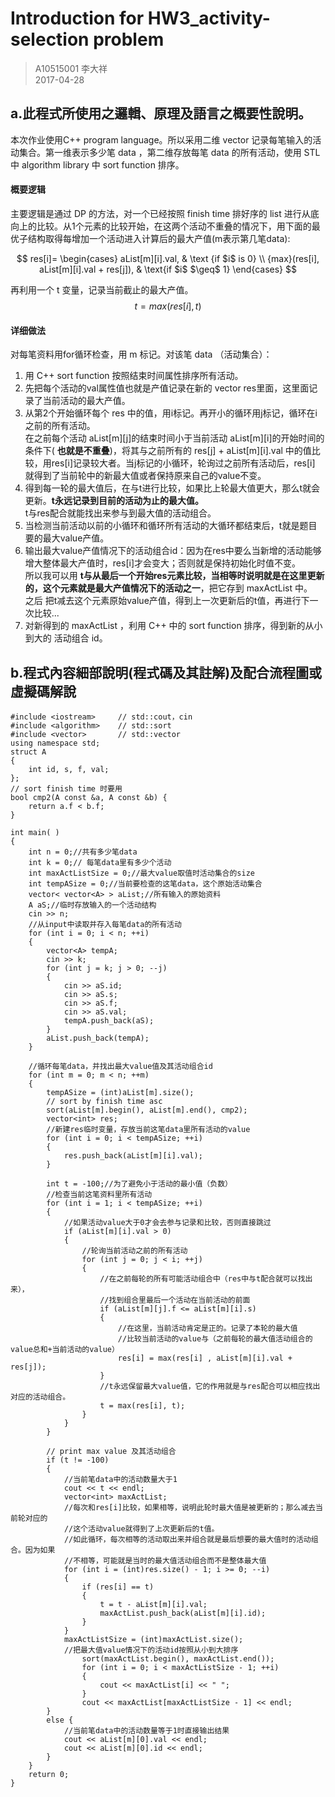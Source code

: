# Introduction for HW3_activity-selection problem

> A10515001 李大祥  
> 2017-04-28

## a.此程式所使用之邏輯、原理及語言之概要性說明。

本次作业使用C++ program language。所以采用二维 vector 记录每笔输入的活动集合。第一维表示多少笔 data ，第二维存放每笔 data 的所有活动，使用 STL 中 algorithm library 中 sort function 排序。

#### 概要逻辑
主要逻辑是通过 DP 的方法，对一个已经按照 finish time 排好序的 list 进行从底向上的比较。从1个元素的比较开始，在这两个活动不重叠的情况下，用下面的最优子结构取得每增加一个活动进入计算后的最大产值(m表示第几笔data):

$$ res[i]= \begin{cases} aList[m][i].val, & \text {if $i$ is 0} \\ {max}(res[i], aList[m][i].val + res[j]), & \text{if $i$  $\geq$  1} \end{cases} $$

再利用一个 t 变量，记录当前截止的最大产值。
$$ t = {max}(res[i] , t) $$

#### 详细做法
对每笔资料用for循环检查，用 m 标记。对该笔 data （活动集合）：

1. 用 C++ sort function 按照结束时间属性排序所有活动。
2. 先把每个活动的val属性值也就是产值记录在新的 vector res里面，这里面记录了当前活动的最大产值。
3. 从第2个开始循环每个 res 中的值，用i标记。再开小的循环用j标记，循环在i之前的所有活动。    
在之前每个活动 aList[m][j]的结束时间小于当前活动 aList[m][i]的开始时间的条件下( **也就是不重叠**)，将其与之前所有的 res[j] + aList[m][i].val 中的值比较，用res[i]记录较大者。当j标记的小循环，轮询过之前所有活动后，res[i] 就得到了当前轮中的新最大值或者保持原来自己的value不变。
4. 得到每一轮的最大值后，在与t进行比较，如果比上轮最大值更大，那么t就会更新。**t永远记录到目前的活动为止的最大值。**  
t与res配合就能找出来参与到最大值的活动组合。
5. 当检测当前活动以前的小循环和循环所有活动的大循环都结束后，t就是题目要的最大value产值。
6. 输出最大value产值情况下的活动组合id：因为在res中要么当新增的活动能够增大整体最大产值时，res[i]才会变大；否则就是保持初始化时值不变。  
所以我可以用 **t与从最后一个开始res元素比较，当相等时说明就是在这里更新的，这个元素就是最大产值情况下的活动之一**，把它存到 maxActList 中。  
之后 把t减去这个元素原始value产值，得到上一次更新后的t值，再进行下一次比较...
7. 对新得到的 maxActList ，利用 C++ 中的 sort function 排序，得到新的从小到大的 活动组合 id。

## b.程式內容細部說明(程式碼及其註解)及配合流程圖或虛擬碼解說
```
#include <iostream>     // std::cout，cin
#include <algorithm>    // std::sort
#include <vector>       // std::vector
using namespace std;
struct A
{
	int id, s, f, val;
};
// sort finish time 时要用
bool cmp2(A const &a, A const &b) {
	return a.f < b.f;
}

int main( )
{
	int n = 0;//共有多少笔data
	int k = 0;// 每笔data里有多少个活动
	int maxActListSize = 0;//最大value取值时活动集合的size
	int tempASize = 0;//当前要检查的这笔data，这个原始活动集合
	vector< vector<A> > aList;//所有输入的原始资料
	A aS;//临时存放输入的一个活动结构
	cin >> n;
	//从input中读取并存入每笔data的所有活动
	for (int i = 0; i < n; ++i)
	{
		vector<A> tempA;
		cin >> k;
		for (int j = k; j > 0; --j)
		{
			cin >> aS.id;
			cin >> aS.s;
			cin >> aS.f;
			cin >> aS.val;
			tempA.push_back(aS);
		}
		aList.push_back(tempA);
	}

	//循环每笔data，并找出最大value值及其活动组合id
	for (int m = 0; m < n; ++m)
	{
		tempASize = (int)aList[m].size();
		// sort by finish time asc
		sort(aList[m].begin(), aList[m].end(), cmp2);
		vector<int> res;
		//新建res临时变量，存放当前这笔data里所有活动的value
		for (int i = 0; i < tempASize; ++i)
		{
			res.push_back(aList[m][i].val);
		}

		int t = -100;//为了避免小于活动的最小值（负数）
		//检查当前这笔资料里所有活动
		for (int i = 1; i < tempASize; ++i)
		{
			//如果活动value大于0才会去参与记录和比较，否则直接跳过
			if (aList[m][i].val > 0)
			{
				//轮询当前活动之前的所有活动
				for (int j = 0; j < i; ++j)
				{
					//在之前每轮的所有可能活动组合中（res中与t配合就可以找出来），
					//找到组合里最后一个活动在当前活动的前面
					if (aList[m][j].f <= aList[m][i].s)
					{
						//在这里，当前活动肯定是正的。记录了本轮的最大值
						//比较当前活动的value与（之前每轮的最大值活动组合的value总和+当前活动的value）
						res[i] = max(res[i] , aList[m][i].val + res[j]);
					}
					//t永远保留最大value值，它的作用就是与res配合可以相应找出对应的活动组合。
					t = max(res[i], t);
				}
			}
		}

		// print max value 及其活动组合
		if (t != -100)
		{
			//当前笔data中的活动数量大于1
			cout << t << endl;
			vector<int> maxActList;
			//每次和res[i]比较，如果相等，说明此轮时最大值是被更新的；那么减去当前轮对应的
			//这个活动value就得到了上次更新后的t值。
			//如此循环，每次相等的活动取出来并组合就是最后想要的最大值时的活动组合。因为如果
			//不相等，可能就是当时的最大值活动组合而不是整体最大值
			for (int i = (int)res.size() - 1; i >= 0; --i)
			{
				if (res[i] == t)
				{
					t = t - aList[m][i].val;
					maxActList.push_back(aList[m][i].id);
				}
			}
			maxActListSize = (int)maxActList.size();
			//把最大值value情况下的活动id按照从小到大排序
				sort(maxActList.begin(), maxActList.end());
				for (int i = 0; i < maxActListSize - 1; ++i)
				{
					cout << maxActList[i] << " ";
				}
				cout << maxActList[maxActListSize - 1] << endl;
		}
		else {
			//当前笔data中的活动数量等于1时直接输出结果
			cout << aList[m][0].val << endl;
			cout << aList[m][0].id << endl;
		}
	}
	return 0;
}
```
